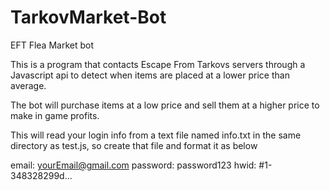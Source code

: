 # TarkovMarket-Bot
EFT Flea Market bot

This is a program that contacts Escape From Tarkovs servers through a Javascript api to detect when items are placed at a lower price than average.

The bot will purchase items at a low price and sell them at a higher price to make in game profits.

This will read your login info from a text file named info.txt in the same directory as test.js, so create that file and format it as below

email: yourEmail@gmail.com
password: password123
hwid: #1-348328299d...
